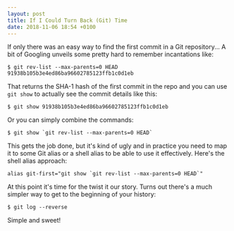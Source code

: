 ```yaml
---
layout: post
title: If I Could Turn Back (Git) Time
date: 2018-11-06 18:54 +0100
---
```


If only there was an easy way to find the first commit in a Git repository...
A bit of Googling unveils some pretty hard to remember incantations like:

``` shell
$ git rev-list --max-parents=0 HEAD
91938b105b3e4ed86ba96602785123ffb1c0d1eb
```

That returns the SHA-1 hash of the first commit in the repo and you can use
`git show` to actually see the commit details like this:

``` shell
$ git show 91938b105b3e4ed86ba96602785123ffb1c0d1eb
```

Or you can simply combine the commands:

``` shell
$ git show `git rev-list --max-parents=0 HEAD`
```

This gets the job done, but it's kind of ugly and in practice you need
to map it to some Git alias or a shell alias to be able to use it
effectively. Here's the shell alias approach:

``` shell
alias git-first="git show `git rev-list --max-parents=0 HEAD`"
```

At this point it's time for the twist it our story.
Turns out there's a much simpler way to get to the beginning of your history:

``` shell
$ git log --reverse
```

Simple and sweet!
